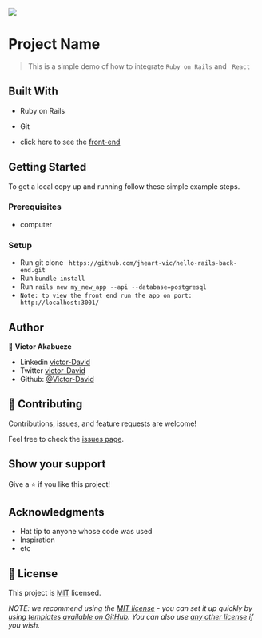 ![](https://img.shields.io/badge/BackEnd-blueviolet)

# Project Name

> This is a simple demo of how to integrate `Ruby on Rails` and ` React` 


## Built With

- Ruby on Rails
- Git 

- click here to see the [front-end](https://github.com/jheart-vic/hello-react-front-end/)

## Getting Started

To get a local copy up and running follow these simple example steps.

### Prerequisites
- computer

### Setup
- Run git clone ` https://github.com/jheart-vic/hello-rails-back-end.git`
- Run `bundle install`
- Run `rails new my_new_app --api --database=postgresql`
 - `Note: to view the front end run the app on port: http://localhost:3001/`
## Author

👤 **Victor Akabueze**

- Linkedin [victor-David](linkedin.com/in/victor-chiemerie-302a97230)
- Twitter [victor-David](https://twitter.com/Victorjheart)
- Github: [@Victor-David](https://github.com/jheart-vic)


## 🤝 Contributing

Contributions, issues, and feature requests are welcome!

Feel free to check the [issues page](https://github.com/jheart-vic/hello-rails-back-end/issues).

## Show your support

Give a ⭐️ if you like this project!

## Acknowledgments

- Hat tip to anyone whose code was used
- Inspiration
- etc

## 📝 License

This project is [MIT](./LICENSE) licensed.

_NOTE: we recommend using the [MIT license](https://choosealicense.com/licenses/mit/) - you can set it up quickly by [using templates available on GitHub](https://docs.github.com/en/communities/setting-up-your-project-for-healthy-contributions/adding-a-license-to-a-repository). You can also use [any other license](https://choosealicense.com/licenses/) if you wish._
